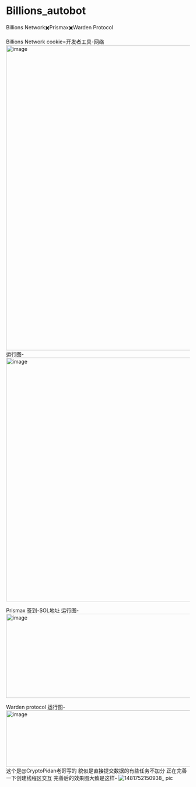 # Billions_autobot
Billions Network✖️Prismax✖️Warden Protocol

Billions Network
cookie=开发者工具-网络<img width="928" height="834" alt="image" src="https://github.com/user-attachments/assets/d6f001b0-ba79-4dec-83ef-2b22d27faafe" />
运行图-<img width="666" height="666" alt="image" src="https://github.com/user-attachments/assets/b13d73a4-25a2-464d-bfcc-47dac3138640" />

Prismax
签到-SOL地址
运行图-<img width="663" height="230" alt="image" src="https://github.com/user-attachments/assets/eae973c5-9cde-4ce3-8455-21282b3b8adf" />

Warden protocol
运行图-<img width="655" height="154" alt="image" src="https://github.com/user-attachments/assets/b2466d43-d569-4a22-9a7a-3c9902377ae0" />
这个是@CryptoPidan老哥写的 貌似是直接提交数据的有些任务不加分 正在完善一下创建线程区交互 
完善后的效果图大致是这样-
![1481752150938_ pic](https://github.com/user-attachments/assets/5a79bdc9-a2b4-4c5f-abfc-887899601beb)
